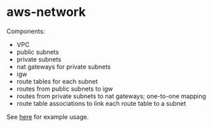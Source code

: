 # aws-network

Components:
- VPC
- public subnets
- private subnets
- nat gateways for private subnets
- igw
- route tables for each subnet
- routes from public subnets to igw
- routes from private subnets to nat gateways; one-to-one mapping
- route table associations to link each route table to a subnet

See [here](https://github.com/friends-ce-3-group/terraform-aws-network/blob/main/testing/main.tf) for example usage.